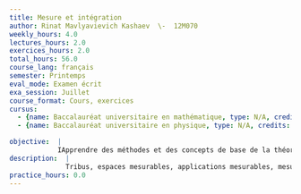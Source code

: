 ```yaml
---
title: Mesure et intégration
author: Rinat Mavlyavievich Kashaev  \-  12M070
weekly_hours: 4.0
lectures_hours: 2.0
exercices_hours: 2.0
total_hours: 56.0
course_lang: français
semester: Printemps
eval_mode: Examen écrit
exa_session: Juillet
course_format: Cours, exercices
cursus:
  - {name: Baccalauréat universitaire en mathématique, type: N/A, credits: 6.0}
  - {name: Baccalauréat universitaire en physique, type: N/A, credits: 6.0}

objective:  |
            IApprendre des méthodes et des concepts de base de la théorie de la mesure et de lintégration de Lebesgue
description:  |
              Tribus, espaces mesurables, applications mesurables, mesures, espaces mesurés, mesures extérieures, lamesure de Lebesgue, fonctions étagées, lintégrale de Lebesgue, théorème de convergence monotone,lemme de Fatou, théorème de convergence dominée, lintégrale inférieure et supérieure de Lebesgue,théorème de Fubini, mesures signées, théorème de Radon-Nikodym.
practice_hours: 0.0
---
```

